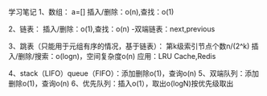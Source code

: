 学习笔记
1、数组：
   a=[] 插入/删除：o(n),查找：o(1)

2、链表：
   插入/删除：o(1),查找：o(n)
   -双端链表：next,previous

3、跳表（只能用于元组有序的情况，基于链表）：
   第k级索引节点个数n/(2^k)
   插入/删除/搜索：o(logn)，空间复杂度o(n)
   应用：LRU Cache,Redis

4、stack（LIFO）queue（FIFO）：添加删除o(1)，查询o(n)
5、双端队列：添加删除o(1)，查询o(n)
6、优先队列：插入o(1），取出o(logN)按优先级取出   
